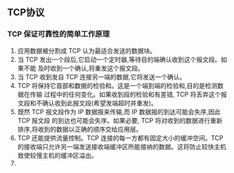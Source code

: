 ## TCP协议
### TCP 保证可靠性的简单工作原理
1. 应用数据被分割成 TCP 认为最适合发送的数据块。
2. 当 TCP 发出一个段后,它启动一个定时器,等待目的端确认收到这个报文段。如果不能 及时收到一个确认,将重发这个报文段。
3. 当 TCP 收到发自 TCP 连接另一端的数据,它将发送一个确认。
4. TCP 将保持它首部和数据的检验和。这是一个端到端的检验和,目的是检测数据在传输 过程中的任何变化。如果收到段的检验和有差错, TCP 将丢弃这个报文段和不确认收到此报文段(希望发端超时并重发)。
5. 既然 TCP 报文段作为 IP 数据报来传输,而 IP 数据报的到达可能会失序,因此 TCP 报文段 的到达也可能会失序。如果必要, TCP 将对收到的数据进行重新排序,将收到的数据以正确的顺序交给应用层。
6. TCP 还能提供流量控制。TCP 连接的每一方都有固定大小的缓冲空间。TCP 的接收端只允许另一端发送接收端缓冲区所能接纳的数据。这将防止较快主机致使较慢主机的缓冲区溢出。
7. 